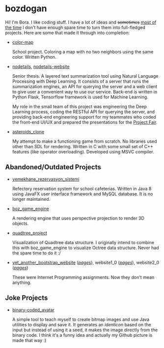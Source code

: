 # bozdogan

Hi! I'm Bora. I like coding stuff. I have a lot of ideas and <del>sometimes</del> <ins>most of the time</ins> I don't have enough spare time to turn them into full-fledged projects. Here are some that made it through into completion:

- [color-map](https://github.com/bozdogan/color-map)
  
  School project. Coloring a map with no two neighbors using the same color. Written Python.

- [nodetails](https://github.com/bozdogan/nodetails), [nodetails-website](https://github.com/bozdogan/nodetails-website)
  
  Senior thesis. A layered text summarization tool using Natural Language Processing with Deep Learning. It consists of a server that runs the summarization engines, an API for querying the server and a web client to give user a convenient way to use our service. Back-end is written in Python Flask, Tensorflow framework is used for Machine Learning.
  
  My role in the small team of this project was engineering the Deep Learning process, coding the RESTful API for querying the server, and providing back-end engineering support for my teammates who coded the front-end UI/UX and prepared the presentations for the [Project Fair](https://mfprojefuari.eskisehir.edu.tr/14-proje-fuar%C4%B1-ve-yar%C4%B1%C5%9Fmas%C4%B1-08-haziran-2021-0).

- [asteroids_clone](https://github.com/bozdogan/asteroids_clone)

  My attempt to make a functioning game from scratch. No libraries used other than SDL for rendering. Written in C with some small set of C++ features (like operator overloading). Developed using MSVC compiler.

## Abandoned/Outdated Projects

- [yemekhane_rezervasyon_sistemi](https://github.com/bozdogan/yet_another_bootstrap_website)

  Refectory reservation system for school cafeterias. Written in Java 8 using JavaFX user interface framework and MySQL database. It is no longer maintained.

- [boz_game_engine](https://github.com/bozdogan/boz_game_engine)

  A rendering engine that uses perspective projection to render 3D objects.

- [quadtree_project](https://github.com/bozdogan/quadtree_project)
  
  Visualization of Quadtree data structure. I originally intend to combine this with boz_game_engine to visualize Octree data structure. Never had the spare time to do it :/
  
- [yet_another_bootstrap_website](https://github.com/bozdogan/yet_another_bootstrap_website) ([*pages*](https://bozdogan.github.io/yet_another_bootstrap_website/)),
  website1_0 ([*pages*](https://bozdogan.github.io/website1_0/)),
  website2_0 ([*pages*](https://bozdogan.github.io/website2_0/))
  
  These were Internet Programming assignments. Now they don't mean anything.

## Joke Projects

- [binary-coded_avatar](https://github.com/bozdogan/binary-coded_avatar)
  
  A simple tool to teach myself to create bitmap images and use Java utilities to display and save it. It generates an *identicon* based on the input but instead of using it a seed, it makes the image directly from the binary code. I think it's a funny idea and actually my Github picture is made that way :) 